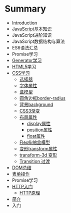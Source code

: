 # Summary

* [Introduction](README.md)
* [JavaScript基本知识](chapter1.md)
* JavaScript进阶知识
* JavaScript数据结构与算法
* ES6语法汇总
* Promise学习
* [Generator学习](generatorxue-xi.md)
* [HTML5学习](html5xue-xi.md)
* [CSS学习](cssxue-xi.md)
  * [选择器](cssxue-xi/xuan-ze-qi.md)
  * [字体属性](cssxue-xi/zi-ti-shu-xing.md)
  * [盒模型](cssxue-xi/he-mo-xing.md)
  * [圆角边框border-radius](cssxue-xi/yuan-jiao-bian-kuang-border-radius.md)
  * [背景background](cssxue-xi/bei-jing-background.md)
  * [CSS3渐变](cssxue-xi/css3jian-bian.md)
  * [布局属性](cssxue-xi/bu-ju-shu-xing.md)
    * [display属性](cssxue-xi/bu-ju-shu-xing/displayshu-xing.md)
    * [position属性](cssxue-xi/bu-ju-shu-xing/positionshu-xing.md)
    * [float属性](cssxue-xi/bu-ju-shu-xing/floatshu-xing.md)
  * [Flex伸缩盒模型](cssxue-xi/flexshen-suo-he-mo-xing.md)
  * [变形transform属性](cssxue-xi/bian-xing-transform-shu-xing.md)
  * [transform-3d 变形](cssxue-xi/transform-3d-bian-xing.md)
  * [Transition 过渡](cssxue-xi/guo-du-transition-shu-xing.md)
* [DOM总结](domzong-jie.md)
* [表单操作](biao-dan-cao-zuo.md)
* Promise学习
* [HTTP入门](httpru-men.md)
  * [HTTP原理](httpru-men/httpyuan-li.md)
* [简介](jian-jie.md)
* 入门

